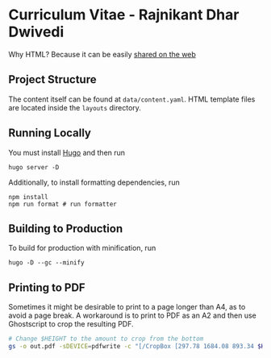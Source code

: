 # Curriculum Vitae - Rajnikant Dhar Dwivedi

Why HTML? Because it can be easily [shared on the web](https://cv-ten-weld.vercel.app/)


## Project Structure

The content itself can be found at `data/content.yaml`.
HTML template files are located inside the `layouts` directory.

## Running Locally

You must install [Hugo](https://gohugo.io/) and then run

```
hugo server -D
```

Additionally, to install formatting dependencies, run

```
npm install
npm run format # run formatter
```

## Building to Production

To build for production with minification, run

```
hugo -D --gc --minify
```

## Printing to PDF

Sometimes it might be desirable to print to a page longer than A4,
as to avoid a page break.
A workaround is to print to PDF as an A2 and then use Ghostscript to
crop the resulting PDF.

```sh
# Change $HEIGHT to the amount to crop from the bottom
gs -o out.pdf -sDEVICE=pdfwrite -c "[/CropBox [297.78 1684.08 893.34 $HEIGHT] /PAGES pdfmark" -f CV\ _\ Rajnikant\ Dhar\ Dwivedi.pdf
```

